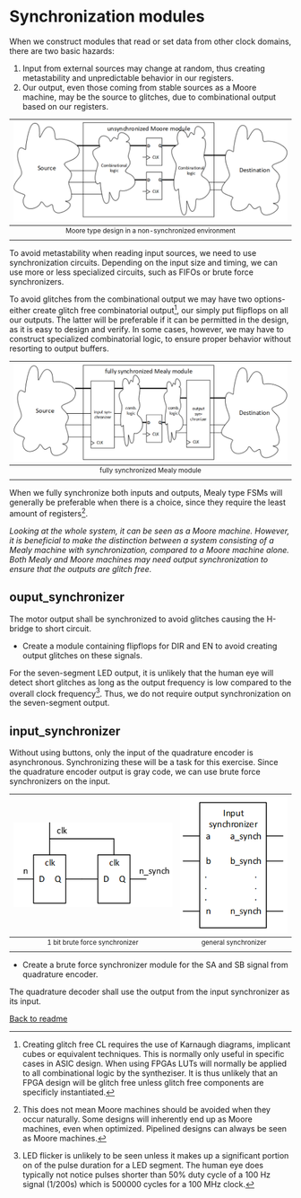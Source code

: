 # Synchronization modules
When we construct modules that read or set data from other clock domains, there are two basic hazards:
1. Input from external sources may change at random, thus creating metastability and unpredictable behavior in our registers.
2. Our output, even those coming from stable sources as a Moore machine, 
   may be the source to glitches, due to combinational output based on our registers. 

| ![unsynchronized Moore module](./images/image024.png) |
| :---: |
| <sup>Moore type design in a non-synchronized environment </sup> |

To avoid metastability when reading input sources, we need to use synchronization circuits. 
Depending on the input size and timing, we can use more or less specialized circuits, such as FIFOs or brute force synchronizers. 

To avoid glitches from the combinational output we may have two options- either create glitch free combinatorial output[^1], our simply put flipflops on all our outputs. 
The latter will be preferable if it can be permitted in the design, as it is easy to design and verify. 
In some cases, however, we may have to construct specialized combinatorial logic, to ensure proper behavior without resorting to output buffers. 

[^1]: Creating glitch free CL requires the use of Karnaugh diagrams, implicant cubes or equivalent techniques. 
  This is normally only useful in specific cases in ASIC design. 
  When using FPGAs LUTs will normally be applied to all combinational logic by the syntheziser. 
  It is thus unlikely that an FPGA design will be glitch free unless glitch free components are specificly instantiated.  

| ![synchronized Mealy module](./images/image026.png) |
| :---: |
| <sup>fully synchronized Mealy module</sup> |

When we fully synchronize both inputs and outputs, 
Mealy type FSMs will generally be preferable when there is a choice, since they require the least amount of registers[^2].  

_Looking at the whole system, it can be seen as a Moore machine. 
However, it is beneficial to make the distinction between a system consisting of a Mealy machine with synchronization, compared to a Moore machine alone. 
Both Mealy and Moore machines may need output synchronization to ensure that the outputs are glitch free._ 

[^2]: This does not mean Moore machines should be avoided when they occur naturally. 
  Some designs will inherently end up as Moore machines, even when optimized. 
  Pipelined designs can always be seen as Moore machines. 

## ouput_synchronizer
The motor output shall be synchronized to avoid glitches causing the H-bridge to short circuit.
* Create a module containing flipflops for DIR and EN to avoid creating output glitches on these signals. 

For the seven-segment LED output, it is unlikely that the human eye will detect short glitches as long as the output frequency is low compared to the overall clock frequency[^3]. 
Thus, we do not require output synchronization on the seven-segment output. 

[^3]: LED flicker is unlikely to be seen unless it makes up a significant portion on of the pulse duration for a LED segment. 
  The human eye does typically not notice pulses shorter than 50% duty cycle of a 100 Hz signal (1/200s) which is 500000 cycles for a 100 MHz clock. 

## input_synchronizer
Without using buttons, only the input of the quadrature encoder is asynchronous. 
Synchronizing these will be a task for this exercise. 
Since the quadrature encoder output is gray code, we can use brute force synchronizers on the input. 

| ![brute force synchronizer](./images/image028.png) | ![Input synchronizer](./images/image030.png)   |
| :---: | :---: |   
| <sup>1 bit brute force synchronizer</sup> | <sup>general synchronizer</sup> | 
 
* Create a brute force synchronizer module for the SA and SB signal from quadrature encoder.

The quadrature decoder shall use the output from the input synchronizer as its input. 

[Back to readme](readme.md)
